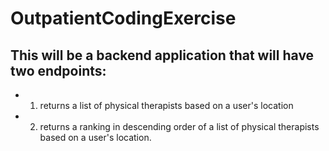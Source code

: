 # OutpatientCodingExercise

## This will be a backend application that will have two endpoints:  

* 1. returns a list of physical therapists based on a user's location 

* 2. returns a ranking in descending order of a list of physical therapists based on a user's location.